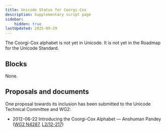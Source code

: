 ```yaml
---
title: Unicode Status for Coorgi-Cox
description: Supplementary script page
sidebar:
    hidden: true
lastUpdated: 2025-09-29
---
```


The Coorgi-Cox alphabet is not yet in Unicode. It is not yet in the Roadmap for the Unicode Standard.

## Blocks

None.

## Proposals and documents

One proposal towards its inclusion has been submitted to the Unicode Technical Committee and WG2:
- 2012-06-22 Introducing the Coorgi-Cox Alphabet — Anshuman Pandey ([WG2 N4287](https://www.unicode.org/wg2/docs/n4287.pdf), [L2/12-217](http://www.unicode.org/cgi-bin/GetMatchingDocs.pl?L2/12-217))
